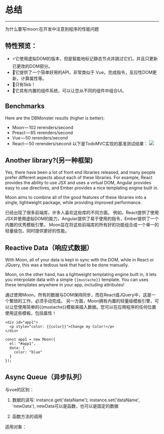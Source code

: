 # 总结
---
为什么要写moon:在开发中注意到程序的性能问题

## 特性预览：
- ⚡️它使用虚拟DOM的版本，但是智能地标记静态节点并跳过它们，并且只更新已更改的DOM部分。
- 💎它提供了一个简单好用的API，非常类似于 Vue。完成指令，反应性DOM更新，计算属性等。
- 🎉只有5kb！
- 🔨它具有内置的组件系统，可以让您从不同的组件中组合UI。

## Benchmarks
Here are the DBMonster results (higher is better):
- Moon — 102 rerenders/second
- Preact — 85 rerenders/second
- Vue — 50 rerenders/second
- React — 50 rerenders/second
以下是TodoMVC实现的基准测试结果：
![](https://cdn-images-1.medium.com/max/1600/1*8jLYPzSkjd43BrCmTrYizA.png)

## Another library?(另一种框架)
Yes, there have been a lot of front end libraries released, and many people prefer different aspects about each of these libraries. For example, React provides the ability to use JSX and uses a virtual DOM, Angular provides easy to use directives, and Ember provides a nice templating engine built in.

Moon aims to combine all of the good features of these libraries into a single, lightweight package, while providing improved performance.

已经出现了很多前端库，许多人喜欢这些库的不同方面。
例如，React提供了使用JSX并使用虚拟DOM的能力，Angular提供了易于使用的指令，Ember提供了一个内置的优秀模板引擎。
Moon旨在将这些前端库的所有好的功能组合成一个单一的轻量级包，同时提供更好的性能。

## Reactive Data（响应式数据）
With Moon, all of your data is kept in sync with the DOM, while in React or JQuery, this was a tedious task that had to be done manually.

Moon, on the other hand, has a lightweight templating engine built in, it lets you interpolate data with a simple `{{mustache}}` template. You can uses these templates anywhere in your app, including attributes!

通过使用Moon，所有的数据与DOM保持同步，而在React或JQuery中，这是一个繁琐的工作，必须手动完成。
另一方面，Moon拥有内置的轻量级模板引擎，可以让您使用简单的{{mustache}}模板来插入数据。您可以在应用程序的任何位置使用这些模板，包括属性！
```
<div id="app1">
  <p style="color: {{color}}">Change my Color!</p>
</div>
```
```
const app1 = new Moon({
  el: "#app1",
  data: {
    color: "blue"
  }
});
```

## Async Queue（异步队列）

与vue的区别：

1. 数据的读写:
instance.get('dataName');
instance.set('dataName', 'newData'), newData可以是函数，也可以是固定的数据

2. 函数方法的调用

适用对象：
![]()
